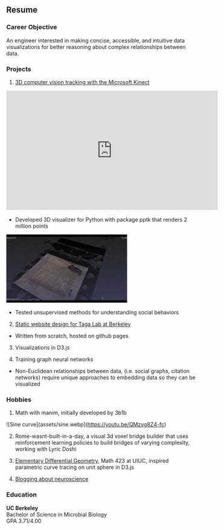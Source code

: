 ## Resume

### Career Objective

An engineer interested in making concise, accessible, and intuitive data visualizations for better reasoning about complex relationships between data.

### Projects

1. [3D computer vision tracking with the Microsoft Kinect](https://github.com/Chaconine/Depth-tracking)

<iframe width="560" height="315" src="https://www.youtube.com/embed/dnkyyjuUDek" title="YouTube video player" frameborder="0" allow="accelerometer; autoplay; clipboard-write; encrypted-media; gyroscope; picture-in-picture" allowfullscreen></iframe>

- Developed 3D visualizer for Python with package pptk that renders 2 million points

[![Color visualizer](assets/color.webp)](https://youtu.be/dnkyyjuUDek)
- Tested unsupervised methods for understanding social behaviors

2. [Static website design for Taga Lab at Berkeley](https://chaconine.github.io/research.html)
- Written from scratch, hosted on github pages

3. Visualizations in D3.js

4. Training graph neural networks 
- Non-Euclidean relationships between data, (i.e. social graphs, citation networks) require unique approaches to embedding data so they can be visualized 

### Hobbies

1. Math with manim, initially developed by 3b1b

![Sine curve](assets/sine.webp](https://youtu.be/QMzvg8Z4-fc)

2. Rome-wasnt-built-in-a-day, a visual 3d voxel bridge builder that uses reinforcement learning policies to build bridges of varying complexity, working with Lyric Doshi

3. [Elementary Differential Geometry](https://netmath.illinois.edu/college/math-423), Math 423 at UIUC, inspired parametric curve tracing on unit sphere in D3.js

4. [Blogging about neuroscience](https://sonichedgehogs.com/)

### Education
**UC Berkeley**<br/>
Bachelor of Science in Microbial Biology<br/>
GPA 3.71/4.00<br/>


